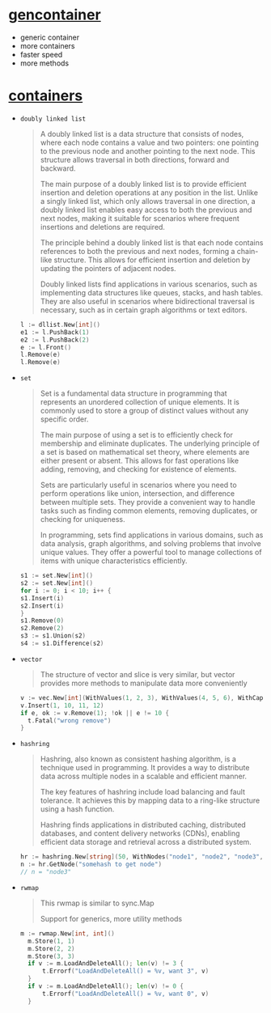 # <u>gencontainer</u>

- generic container
- more containers
- faster speed
- more methods

# <u>containers</u>

- `doubly linked list`
  > A doubly linked list is a data structure that consists of nodes, where each node contains a value and two pointers: one pointing to the previous node and another pointing to the next node. This structure allows traversal in both directions, forward and backward.
  > 
  > The main purpose of a doubly linked list is to provide efficient insertion and deletion operations at any position in the list. Unlike a singly linked list, which only allows traversal in one direction, a doubly linked list enables easy access to both the previous and next nodes, making it suitable for scenarios where frequent insertions and deletions are required.
  >
  > The principle behind a doubly linked list is that each node contains references to both the previous and next nodes, forming a chain-like structure. This allows for efficient insertion and deletion by updating the pointers of adjacent nodes.
  >
  > Doubly linked lists find applications in various scenarios, such as implementing data structures like queues, stacks, and hash tables. They are also useful in scenarios where bidirectional traversal is necessary, such as in certain graph algorithms or text editors.
  ```go
  l := dllist.New[int]()
  e1 := l.PushBack(1)
  e2 := l.PushBack(2)
  e := l.Front()
  l.Remove(e)
  l.Remove(e)
  ```

- `set`
  > Set is a fundamental data structure in programming that represents an unordered collection of unique elements. It is commonly used to store a group of distinct values without any specific order.
  >
  > The main purpose of using a set is to efficiently check for membership and eliminate duplicates. The underlying principle of a set is based on mathematical set theory, where elements are either present or absent. This allows for fast operations like adding, removing, and checking for existence of elements.
  >
  > Sets are particularly useful in scenarios where you need to perform operations like union, intersection, and difference between multiple sets. They provide a convenient way to handle tasks such as finding common elements, removing duplicates, or checking for uniqueness.
  >
  > In programming, sets find applications in various domains, such as data analysis, graph algorithms, and solving problems that involve unique values. They offer a powerful tool to manage collections of items with unique characteristics efficiently.
  ```go
  s1 := set.New[int]()
  s2 := set.New[int]()
  for i := 0; i < 10; i++ {
  s1.Insert(i)
  s2.Insert(i)
  }
  s1.Remove(0)
  s2.Remove(2)
  s3 := s1.Union(s2)
  s4 := s1.Difference(s2)
  ```

- `vector`
  > The structure of vector and slice is very similar, but vector provides more methods to manipulate data more conveniently
  ```go
  v := vec.New[int](WithValues(1, 2, 3), WithValues(4, 5, 6), WithCap[int](10))
  v.Insert(1, 10, 11, 12)
  if e, ok := v.Remove(1); !ok || e != 10 {
    t.Fatal("wrong remove")
  }
  ```

- `hashring`
  > Hashring, also known as consistent hashing algorithm, is a technique used in programming. It provides a way to distribute data across multiple nodes in a scalable and efficient manner.
  >
  > The key features of hashring include load balancing and fault tolerance. It achieves this by mapping data to a ring-like structure using a hash function.
  >
  > Hashring finds applications in distributed caching, distributed databases, and content delivery networks (CDNs), enabling efficient data storage and retrieval across a distributed system.
  ```go
  hr := hashring.New[string](50, WithNodes("node1", "node2", "node3", "node4"))
  n := hr.GetNode("somehash to get node")
  // n = "node3"
  ```

- `rwmap`
  > This rwmap is similar to sync.Map
  >
  > Support for generics, more utility methods
  ```go
  m := rwmap.New[int, int]()
	m.Store(1, 1)
	m.Store(2, 2)
	m.Store(3, 3)
	if v := m.LoadAndDeleteAll(); len(v) != 3 {
		t.Errorf("LoadAndDeleteAll() = %v, want 3", v)
	}
	if v := m.LoadAndDeleteAll(); len(v) != 0 {
		t.Errorf("LoadAndDeleteAll() = %v, want 0", v)
	}
  ```
